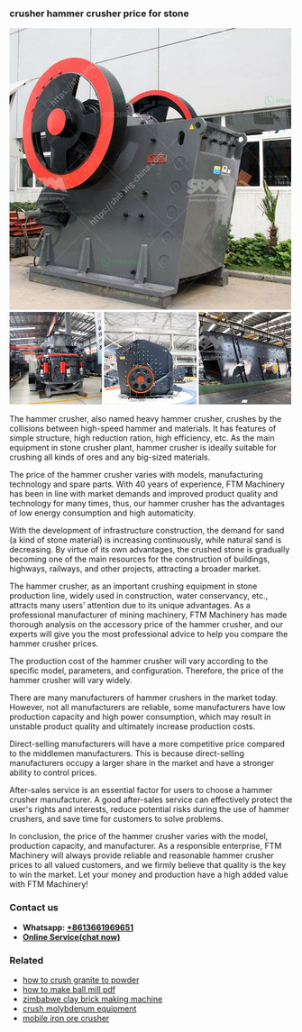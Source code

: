 <h3>crusher hammer crusher price for stone</h3><img src='1706755668.jpg' alt=''><p>The hammer crusher, also named heavy hammer crusher, crushes by the collisions between high-speed hammer and materials. It has features of simple structure, high reduction ration, high efficiency, etc. As the main equipment in stone crusher plant, hammer crusher is ideally suitable for crushing all kinds of ores and any big-sized materials.</p><p>The price of the hammer crusher varies with models, manufacturing technology and spare parts. With 40 years of experience, FTM Machinery has been in line with market demands and improved product quality and technology for many times, thus, our hammer crusher has the advantages of low energy consumption and high automaticity.</p><p>With the development of infrastructure construction, the demand for sand (a kind of stone material) is increasing continuously, while natural sand is decreasing. By virtue of its own advantages, the crushed stone is gradually becoming one of the main resources for the construction of buildings, highways, railways, and other projects, attracting a broader market.</p><p>The hammer crusher, as an important crushing equipment in stone production line, widely used in construction, water conservancy, etc., attracts many users’ attention due to its unique advantages. As a professional manufacturer of mining machinery, FTM Machinery has made thorough analysis on the accessory price of the hammer crusher, and our experts will give you the most professional advice to help you compare the hammer crusher prices.</p><p>The production cost of the hammer crusher will vary according to the specific model, parameters, and configuration. Therefore, the price of the hammer crusher will vary widely.</p><p>There are many manufacturers of hammer crushers in the market today. However, not all manufacturers are reliable, some manufacturers have low production capacity and high power consumption, which may result in unstable product quality and ultimately increase production costs.</p><p>Direct-selling manufacturers will have a more competitive price compared to the middlemen manufacturers. This is because direct-selling manufacturers occupy a larger share in the market and have a stronger ability to control prices.</p><p>After-sales service is an essential factor for users to choose a hammer crusher manufacturer. A good after-sales service can effectively protect the user's rights and interests, reduce potential risks during the use of hammer crushers, and save time for customers to solve problems.</p><p>In conclusion, the price of the hammer crusher varies with the model, production capacity, and manufacturer. As a responsible enterprise, FTM Machinery will always provide reliable and reasonable hammer crusher prices to all valued customers, and we firmly believe that quality is the key to win the market. Let your money and production have a high added value with FTM Machinery!</p><h3>Contact us</h3><ul><li><strong>Whatsapp:&nbsp;<a href="https://wa.me/8613661969651">+8613661969651</a></strong></li><li><a href="https://swt.shibang-china.com/?git&amp;zhl&amp;crusher hammer crusher price for stone"><strong>Online Service(chat now)</strong></a></li></ul><h3>Related</h3><ul><li><a href='how to crush granite to powder.md'>how to crush granite to powder</a></li><li><a href='how to make ball mill pdf.md'>how to make ball mill pdf</a></li><li><a href='zimbabwe clay brick making machine.md'>zimbabwe clay brick making machine</a></li><li><a href='crush molybdenum equipment.md'>crush molybdenum equipment</a></li><li><a href='mobile iron ore crusher.md'>mobile iron ore crusher</a></li></ul>